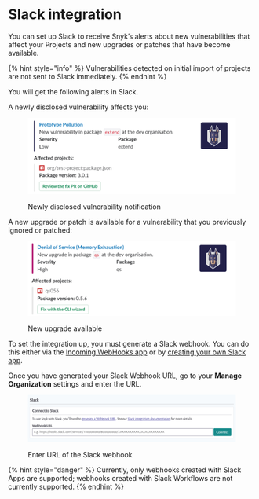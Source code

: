 # Slack integration

You can set up Slack to receive Snyk’s alerts about new vulnerabilities that affect your Projects and new upgrades or patches that have become available.

{% hint style="info" %}
Vulnerabilities detected on initial import of projects are not sent to Slack immediately.
{% endhint %}

You will get the following alerts in Slack.

A newly disclosed vulnerability affects you:

<figure><img src="../../.gitbook/assets/image (23) (1) (1).png" alt="Newly disclosed vulnerability notification"><figcaption><p>Newly disclosed vulnerability notification</p></figcaption></figure>

A new upgrade or patch is available for a vulnerability that you previously ignored or patched:

<figure><img src="../../.gitbook/assets/image (22) (1) (1).png" alt="New upgrade available"><figcaption><p>New upgrade available</p></figcaption></figure>

To set the integration up, you must generate a Slack webhook. You can do this either via the [Incoming WebHooks app](https://slack.com/apps/A0F7XDUAZ-incoming-webhooks) or by [creating your own Slack app](https://api.slack.com/incoming-webhooks).

Once you have generated your Slack Webhook URL, go to your **Manage Organization** settings and enter the URL.

<figure><img src="../../.gitbook/assets/image (24) (1) (1).png" alt="Enter URL of the Slack webhook"><figcaption><p>Enter URL of the Slack webhook</p></figcaption></figure>

{% hint style="danger" %}
Currently, only webhooks created with Slack Apps are supported; webhooks created with Slack Workflows are not currently supported.
{% endhint %}
